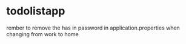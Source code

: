 # todolistapp
rember to remove the has in password in application.properties when changing from work to home
